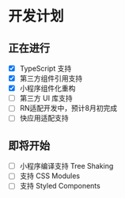 # 开发计划

## 正在进行

- [x] TypeScript 支持
- [x] 第三方组件引用支持
- [x] 小程序组件化重构
- [ ] 第三方 UI 库支持
- [ ] RN适配开发中，预计8月初完成
- [ ] 快应用适配支持

## 即将开始

- [ ] 小程序编译支持 Tree Shaking
- [ ] 支持 CSS Modules
- [ ] 支持 Styled Components

